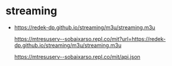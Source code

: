 # streaming

* https://redek-dp.github.io/streaming/m3u/streaming.m3u

  https://mtresuserv--sobaixarso.repl.co/mit?url=https://redek-dp.github.io/streaming/m3u/streaming.m3u

  https://mtresuserv--sobaixarso.repl.co/mit/api.json